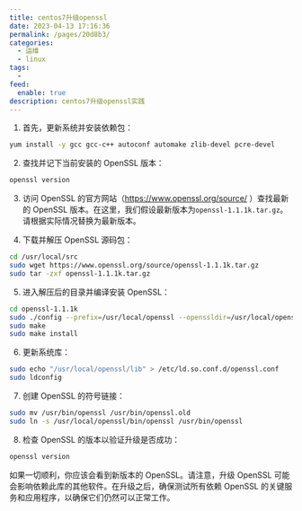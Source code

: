 ```yaml
---
title: centos7升级openssl
date: 2023-04-13 17:16:36
permalink: /pages/20d8b3/
categories:
  - 运维
  - linux
tags:
  - 
feed:
  enable: true
description: centos7升级openssl实践
---
```


1. 首先，更新系统并安装依赖包：

```bash
yum install -y gcc gcc-c++ autoconf automake zlib-devel pcre-devel
```

2. 查找并记下当前安装的 OpenSSL 版本：

```bash
openssl version
```

3. 访问 OpenSSL 的官方网站（https://www.openssl.org/source/ ）查找最新的 OpenSSL 版本。在这里，我们假设最新版本为`openssl-1.1.1k.tar.gz`。请根据实际情况替换为最新版本。

4. 下载并解压 OpenSSL 源码包：

```bash
cd /usr/local/src
sudo wget https://www.openssl.org/source/openssl-1.1.1k.tar.gz
sudo tar -zxf openssl-1.1.1k.tar.gz
```

5. 进入解压后的目录并编译安装 OpenSSL：

```bash
cd openssl-1.1.1k
sudo ./config --prefix=/usr/local/openssl --openssldir=/usr/local/openssl shared zlib
sudo make
sudo make install
```

6. 更新系统库：

```bash
sudo echo "/usr/local/openssl/lib" > /etc/ld.so.conf.d/openssl.conf
sudo ldconfig
```

7. 创建 OpenSSL 的符号链接：

```bash
sudo mv /usr/bin/openssl /usr/bin/openssl.old
sudo ln -s /usr/local/openssl/bin/openssl /usr/bin/openssl
```

8. 检查 OpenSSL 的版本以验证升级是否成功：

```bash
openssl version
```

如果一切顺利，你应该会看到新版本的 OpenSSL。请注意，升级 OpenSSL 可能会影响依赖此库的其他软件。在升级之后，确保测试所有依赖 OpenSSL 的关键服务和应用程序，以确保它们仍然可以正常工作。
